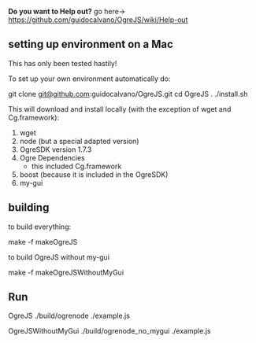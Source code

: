 **Do you want to Help out?** go here-> https://github.com/guidocalvano/OgreJS/wiki/Help-out

## setting up environment on a Mac

This has only been tested hastily!

To set up your own environment automatically do:

git clone git@github.com:guidocalvano/OgreJS.git
cd OgreJS
. ./install.sh

This will download and install locally (with the exception of wget and Cg.framework):

1. wget
2. node (but a special adapted version)
3. OgreSDK version 1.7.3
4. Ogre Dependencies
    - this included Cg.framework
5. boost (because it is included in the OgreSDK)
6. my-gui

## building

to build everything: 

make -f makeOgreJS


to build OgreJS without my-gui

make -f makeOgreJSWithoutMyGui

## Run

OgreJS
./build/ogrenode ./example.js


OgreJSWithoutMyGui
./build/ogrenode_no_mygui ./example.js




